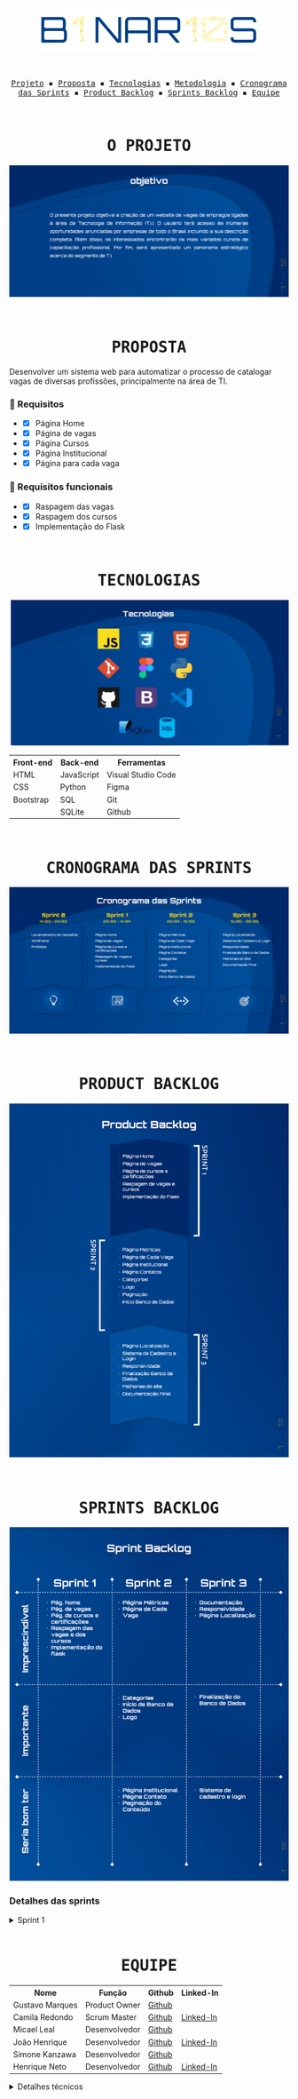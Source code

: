 <p align="center"> <img src="/readme/B1NAR10S.svg" alt="Equipe B1NAR10S"/></p>
<br>
<p align="center">
  <samp>
    <a href="#o-projeto">Projeto</a> ▪️
    <a href="#proposta">Proposta</a> ▪️
    <a href="#tecnologias">Tecnologias</a> ▪️
    <a href="#metodologia">Metodologia</a> ▪️
    <a href="#cronograma-das-sprints">Cronograma das Sprints</a> ▪️
    <a href="#product-backlog">Product Backlog</a> ▪️
    <a href="#sprints-backlog">Sprints Backlog</a> ▪️
    <a href="#equipe">Equipe</a>
  </samp>
</p>

<br>

<h1 align="center"><samp>O PROJETO</samp></h1>

![Equipe B1NAR10S](/readme/Objetivo.png)

<br>
<h1 align="center"><samp>PROPOSTA</samp></h1>

Desenvolver um sistema web para automatizar o processo de catalogar vagas de diversas profissões, principalmente na área de TI.

### 📖 Requisitos
+ - [x] Página Home
+ - [x] Página de vagas
+ - [x] Página Cursos
+ - [x] Página Institucional
+ - [x] Página para cada vaga

### 🔖 Requisitos funcionais
+ - [x] Raspagem das vagas
+ - [x] Raspagem dos cursos
+ - [X] Implementação do Flask

<br>
<h1 align="center"><samp>TECNOLOGIAS</samp></h1>

![Equipe B1NAR10S](/readme/Tecnologias.png)

<table align="center">
  <tr>
    <th><b>Front-end</b></th>
    <th><b>Back-end</b></th>
    <th><b>Ferramentas</b></th>
  </tr>
  <tr>
    <td>HTML</td>
    <td>JavaScript</td>
    <td>Visual Studio Code</td>
  </tr>
  <tr>
    <td>CSS</td>
    <td>Python</td>
    <td>Figma</td>
  </tr>
  <tr>
    <td>Bootstrap</td>
    <td>SQL</td>
    <td>Git</td>
  </tr>
  <tr>
    <td></td>
    <td>SQLite</td>
    <td>Github</td>
  </tr>
</table>

<br>
<h1 align="center"><samp>CRONOGRAMA DAS SPRINTS</samp></h1>

![Equipe B1NAR10S](/readme/Cronograma.png)

<br>
<h1 align="center"><samp>PRODUCT BACKLOG</samp></h1>

![Equipe B1NAR10S](/readme/ProductBacklog.png)

<br>
<h1 align="center"><samp>SPRINTS BACKLOG</samp></h1>

![Equipe B1NAR10S](/readme/SprintBacklog.png)

<h3>Detalhes das sprints</h3>
<details>
  <summary>Sprint 1</summary>
  
  <h1 align="center">Sprint 1</h1>
  <h3 align="center">Demonstração de usabilidade</h3>
  
  <br>
  <h4 align="center">Página Home<br><a href="https://youtu.be/tYYEdszhfYs">Youtube (Qualidade melhor)</a></h4>
  <p align="center">
    <img src="/readme/home.gif" width="65%" />
  </p>
  <p>Demonstração do layout da página home sendo a mesma dividida em 3 seções.</p> 
  <p>A seção principal contém a primeira impressão que o site transmitirá para o usuário. Logo, ela tem como meta trasmitir o objetivo do site: que é proporcionar uma busca fácil a oportunidades de emprego assim como acesso a cursos que ofereçam certificações. A segunda seção tem como objetivo direcionar o usuário para a página que contém os cursos oferecidos pelo site. Por fim, a terceira seção da página home, oferece a opção de uma pesquisa por categorias, tornando a busca por vagas de emprego muito mais direta e prática.</p>

  <br>
  <h4 align="center">Navegação da página home para página vagas via link da barra de navegação<br><a href="https://youtu.be/Ap9goqxyAiI">Youtube (Qualidade melhor)</a></h4>
  <p align="center">
    <img src="/readme/vagas-link.gif" width="65%" />
  </p>
  <p>Demonstração do layout da página vagas, assim como o modo de acessá-la.</p> 
  <p>Primeiramente o usuário é recepcionado na seção principal e ao efetuar o click em "vagas" na barra de navegação, o mesmo é direcionado a página que contém as vagas de emprego.</p>

  <br>
  <h4 align="center">Navegação da página home para página vagas via botão na seção principal<br><a href="https://youtu.be/3PkO0mMF3cU">Youtube (Qualidade melhor)</a></h4>
  <p align="center">
    <img src="/readme/vagas-botao.gif" width="65%" />
  </p>
  <p>Demonstração do funcionamento do botão 'Confira as vagas agora mesmo!', localizado na seção principal da página home. </p>

  <br>
  <h4 align="center">Navegação da página home para página cursos via link da barra de navegação<br><a href="https://youtu.be/L_Cu1CS14Fo">Youtube (Qualidade melhor)</a></h4>
  <p align="center">
    <img src="/readme/cursos-link.gif"  width="65%" />
  </p>
  <p>Demonstração do layout da página de cursos e certificações, assim como o modo de acessa-la.</p>
  <p>Primeiramente o usuário é recepcionado na seção principal e ao efetuar o click em "Cursos e certificações" na barra de navegação o mesmo é direcionado a página que contém os respectivos cursos.</p>

  <br>
  <h4 align="center">Navegação da página home para página cursos via botão na seção principal<br><a href="https://youtu.be/MpbO26x4V6s">Youtube (Qualidade melhor)</a></h4>
  <p align="center">
    <img src="/readme/cursos-botao.gif"  width="65%" />
  </p>
  <p>Demonstração do funcionamento do botão 'Saiba mais', localizado na seção principal da página home.</p>
  
  <br>
  <h4 align="center">Captação de dados (Raspagem)<br><a href="https://youtu.be/vKMSfNvmp7g">Youtube (Qualidade melhor)</a></h4>
  <p align="center">
    <img src="/readme/raspagem.gif" width="65%" />
  </p>
  <p>Demonstração do funcionamento do código que realiza a raspagem de vagas e cursos.</p> 
  <p>Quando executado, o código retorna um arquivo contendo os dados solicitados em um formato legível e organizado.</p>
  <p>Para ver esse código em funcionamento, acesse o link do youtube que se encontra logo acima do GIF</p>
</details>

<br>
<h1 align="center"><samp>EQUIPE</samp></h1>

<table align="center">
  <tr>
    <th><b>Nome</b></th>
    <th><b>Função</b></th>
    <th><b>Github</b></th>
    <th><b>Linked-In</b></th>
  </tr>
  <tr>
    <td>Gustavo Marques</td>
    <td>Product Owner</td>
    <td><a href="https://github.com/gusta7597">Github</a></td>
    <td><a href=""></a></td>
  </tr>
  <tr>
    <td>Camila Redondo</td>
    <td>Scrum Master</td>
    <td><a href="https://github.com/CamilaRedondo">Github</a></td>
    <td><a href="https://www.linkedin.com/in/camila-silveira-redondo-7941631ab/">Linked-In</a></td>
  </tr>
  <tr>
    <td>Micael Leal</td>
    <td>Desenvolvedor</td>
    <td><a href="https://github.com/micael-leal">Github</a></td>
    <td><a href=""></a></td>
  </tr>
  <tr>
    <td>João Henrique</td>
    <td>Desenvolvedor</td>
    <td><a href="https://github.com/JoaoHenrique7">Github</a></td>
    <td><a href="https://www.linkedin.com/in/jo%C3%A3o-henrique-trist%C3%A3o-b63385207/">Linked-In</a></td>
  </tr>
  <tr>
    <td>Simone Kanzawa</td>
    <td>Desenvolvedor</td>
    <td><a href="https://github.com/Simonehk">Github</a></td>
    <td><a href=""></a></td>
  </tr>
  <tr>
    <td>Henrique Neto</td>
    <td>Desenvolvedor</td>
    <td><a href="https://github.com/henriqFerreira">Github</a></td>
    <td><a href="https://www.linkedin.com/in/henriquepfneto/">Linked-In</a></td>
  </tr>
</table>

<details>
  <summary>Detalhes técnicos</summary>
  
  ### Organização e padronização do código
  
  Para fins de melhoria de eficiência e praticidade na realização do projeto, deverão, todos os participantes, seguirem os seguintes padrões:
  
  #### HTML
  Template mínima no HTML, contendo a barra de navegação e rodapé.

~~~html
<!DOCTYPE html>
<html lang="pt-br">
<head>
    <meta charset="UTF-8">
    <meta name="viewport" content="width=device-width, initial-scale=1.0">
    <meta http-equiv="X-UA-Compatible" content="ie=edge">
    <link rel="stylesheet" href="../static/css/template.css">
    <title>Cursos e Certificações</title>
</head>
<body>
    <!-- Barra de navegação -->
    <nav>
        <div class="container">
            <ul class="navbar-list">
            <li id="navbar-logo"><a href="">LOGO</a></li>
            <li id="navbar-bar"><span></span></li>
            <li class="link"><a href="">Início</a></li>
            <li class="link"><a href="">Vagas</a></li>
            <li class="link"><a href="">Cursos e Certificações</a></li>
            </ul>
        </div>
    </nav>
    <!-- Conteúdo da página deve ser inserido dentro dessa DIV -->
    <div class="container">
        
    </div>
    <!-- Footer -->
    <footer class="footer">
        <div class="container">
            <ul class="footer-list">
                <li id="footer-logo"><a href="">LOGO</a></li>
                <li id="footer-bar"><span></span></li>
                <li class="link"><a href="">All Rights Reserved</a></li> <!-- B1NAR10S Todos os Direitos Reservados -->
            </ul>
        </div>
    </footer>
</body>
</html>
~~~
  
### CSS

Estilização mínima no CSS. Contém os estilos necessários para funcionamento correto da template do HTML.

~~~css
@import url('https://fonts.googleapis.com/css2?family=Capriola&display=swap');

:root {
    --darker-blue: #00296B;
    --dark-blue: #003F88;
    --blue: #00509D;
    --dark-yellow: #FDC500;
    --yellow: #FFD500; 
}

* {
    margin: 0; padding: 0;
    box-sizing: border-box;
    font-family: 'Capriola', sans-serif
}

/* Container que alinhará todo o conteúdo da página na mesma orientação */
    .container {
        width: 90%; height: 100%;
        margin: 0 auto;
    }

/* Barra de navegação */
    nav {
        width: 100%; height: 70px;
    }

    .navbar-list {
        height: 100%;
        display: flex;
        justify-content: space-between;
        align-items: center;
        list-style: none;
    }
        .navbar-list li a {
            text-decoration: none;
            color: var(--dark-blue);
        }

    #navbar-logo {
        font-size: 2em;
    }

    #navbar-bar {
        width: 50%; height: 2px;
        background-color: var(--darker-blue);
    }

/* Footer */
    .footer{
        width: 100%; height: 70px;
        bottom: 0;
        position: fixed;
        text-align: center;
    }

    .footer-list {
        height: 100%;
        display: flex;
        justify-content: space-between;
        align-items: center;
        list-style: none;
    }
        .footer-list li a {
            text-decoration: none;
            color: var(--dark-blue);
        }

    #footer-logo {
        font-size: 2em;
    }

    #footer-bar {
        width: 70%; height: 2px;
        background-color: var(--darker-blue);
    }
~~~

</details>
